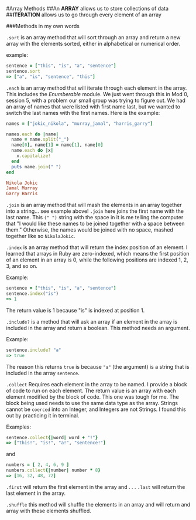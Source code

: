 #Array Methods
##An **ARRAY** allows us to store collections of data
##**ITERATION** allows us to go through every element of an array

###Methods in my own words


`.sort` is an array method that will sort through an array and return a new array with the elements sorted, either in alphabetical or numerical order.

example:
```ruby
sentence = ["this", "is", "a", "sentence"]
sentence.sort
=> ["a", "is", "sentence", "this"]
```


`.each` is an array method that will iterate through each element in the array. This includes the *Enumberable* module. We just went through this in Mod 0, session 5, with  a problem our small group was trying to figure out. We had an array of names that were listed with first name last, but we wanted to switch the last names with the first names. Here is the example:

```ruby
names = ["jokic_nikola", "murray_jamal", "harris_garry"]

names.each do |name|
  name = name.split("_")
  name[0], name[1] = name[1], name[0]
  name.each do |x|
    x.capitalize!
  end
  puts name.join(" ")
end

Nikola Jokic
Jamal Murray
Garry Harris
```


`.join` is an array method that will mash the elements in an array together into a string... see example above! `.join` here joins the first name with the last name. This `(" ")` string with the space in it is me telling the computer that "I would like these names to be joined together with a space between them." Otherwise, the names would be joined with no space, mashed together like so `NikolaJokic`.


`.index` is an array method that will return the index position of an element. I learned that arrays in Ruby are zero-indexed, which means the first position of an element in an array is 0, while the following positions are indexed 1, 2, 3, and so on.

Example:
```ruby
sentence = ["this", "is", "a", "sentence"]
sentence.index("is")
=> 1
```
The return value is 1 because "is" is indexed at position 1.


`.include?` is a method that will ask an array if an element in the array is included in the array and return a boolean. This method needs an argument.

Example:
```ruby
sentence.include? "a"
=> true
```

The reason this returns `true` is because `"a"` (the argument) is a string that is included in the array `sentence`.


`.collect` Requires each element in the array to be named. I provide a block of code to run on each element. The return value is an array with each element modified by the block of code. This one was tough for me. The block being used needs to use the same data type as the array. Strings cannot be `coerced` into an Integer, and Integers are not Strings. I found this out by practicing it in terminal.

Examples:
```ruby
sentence.collect{|word| word + "!"}
=> ["this!", "is!", "a!", "sentence!"]
```

and

```ruby
numbers = [ 2, 4, 6, 9 ]
numbers.collect{|number| number * 8}
=> [16, 32, 48, 72]
```


`.first` will return the first element in the array and . . .
`.last` will return the last element in the array.


`.shuffle` this method will shuffle the elements in an array and will return and array with these elements shuffled.
